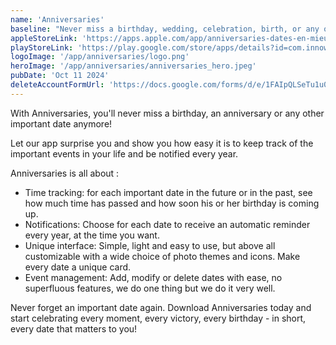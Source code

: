 ```yaml
---
name: 'Anniversaries'
baseline: "Never miss a birthday, wedding, celebration, birth, or any other event."
appleStoreLink: 'https://apps.apple.com/app/anniversaries-dates-en-mieux/id6503432377'
playStoreLink: 'https://play.google.com/store/apps/details?id=com.innowarmth.anniversary'
logoImage: '/app/anniversaries/logo.png'
heroImage: '/app/anniversaries/anniversaries_hero.jpeg'
pubDate: 'Oct 11 2024'
deleteAccountFormUrl: 'https://docs.google.com/forms/d/e/1FAIpQLSeTu1u0dHEIcq6396ry4NhTfQE1W6ydnC32rmqmj6q9hD7APg/viewform?embedded=true'
---
```


With Anniversaries, you'll never miss a birthday, an anniversary or any other important date anymore! 

Let our app surprise you and show you how easy it is to keep track of the important events in your life and be notified every year.

Anniversaries is all about :

- Time tracking: for each important date in the future or in the past, see how much time has passed and how soon his or her birthday is coming up.
- Notifications: Choose for each date to receive an automatic reminder every year, at the time you want.
- Unique interface: Simple, light and easy to use, but above all customizable with a wide choice of photo themes and icons. Make every date a unique card.
- Event management: Add, modify or delete dates with ease, no superfluous features, we do one thing but we do it very well.

Never forget an important date again. Download Anniversaries today and start celebrating every moment, every victory, every birthday - in short, every date that matters to you!